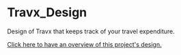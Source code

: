 # Travx_Design
Design of Travx that keeps track of your travel expenditure.

[Click here to have an overview of this project's design.](https://www.canva.com/design/DAE60lknSBE/n78DAvbuaFubt1z3DyJYQg/view?utm_content=DAE60lknSBE&utm_campaign=designshare&utm_medium=link2&utm_source=sharebutton)
